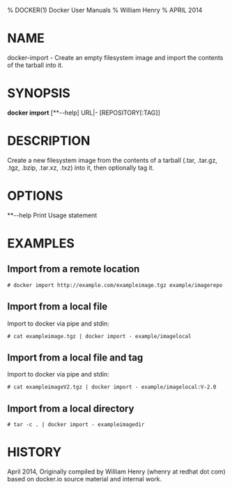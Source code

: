 % DOCKER(1) Docker User Manuals
% William Henry
% APRIL 2014
# NAME
docker-import - Create an empty filesystem image and import the contents
of the tarball into it.

# SYNOPSIS
**docker import** [**--help] URL|- [REPOSITORY[:TAG]]

# DESCRIPTION
Create a new filesystem image from the contents of a tarball (.tar,
.tar.gz, .tgz, .bzip, .tar.xz, .txz) into it, then optionally tag it.

# OPTIONS

**--help  Print Usage statement

# EXAMPLES

## Import from a remote location

    # docker import http://example.com/exampleimage.tgz example/imagerepo

## Import from a local file

Import to docker via pipe and stdin:

    # cat exampleimage.tgz | docker import - example/imagelocal

## Import from a local file and tag

Import to docker via pipe and stdin:

    # cat exampleimageV2.tgz | docker import - example/imagelocal:V-2.0

## Import from a local directory

    # tar -c . | docker import - exampleimagedir

# HISTORY
April 2014, Originally compiled by William Henry (whenry at redhat dot com)
based on docker.io source material and internal work.
